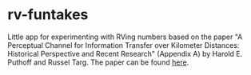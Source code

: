 # rv-funtakes

Little app for experimenting with RVing numbers based on the paper "A Perceptual Channel for Information Transfer over Kilometer Distances: Historical Perspective and Recent Research" (Appendix A) by Harold E. Puthoff and Russel Targ. The paper can be found [here](http://espresearch.com/espgeneral/Remote-Viewing-IEEE-1976.pdf).
